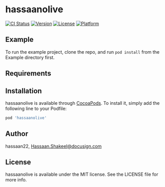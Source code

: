 # hassaanolive

[![CI Status](https://img.shields.io/travis/hassaan22/hassaanolive.svg?style=flat)](https://travis-ci.org/hassaan22/hassaanolive)
[![Version](https://img.shields.io/cocoapods/v/hassaanolive.svg?style=flat)](https://cocoapods.org/pods/hassaanolive)
[![License](https://img.shields.io/cocoapods/l/hassaanolive.svg?style=flat)](https://cocoapods.org/pods/hassaanolive)
[![Platform](https://img.shields.io/cocoapods/p/hassaanolive.svg?style=flat)](https://cocoapods.org/pods/hassaanolive)

## Example

To run the example project, clone the repo, and run `pod install` from the Example directory first.

## Requirements

## Installation

hassaanolive is available through [CocoaPods](https://cocoapods.org). To install
it, simply add the following line to your Podfile:

```ruby
pod 'hassaanolive'
```

## Author

hassaan22, Hassaan.Shakeel@docusign.com

## License

hassaanolive is available under the MIT license. See the LICENSE file for more info.
